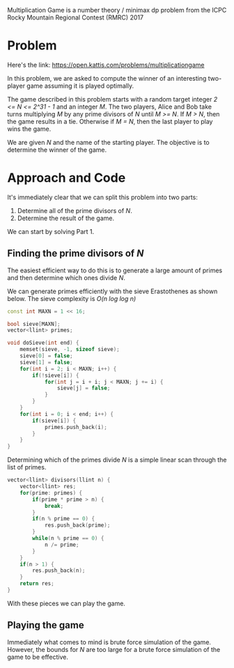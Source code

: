 Multiplication Game is a number theory / minimax dp problem
from the ICPC Rocky Mountain Regional Contest (RMRC) 2017

# Problem

Here's the link:
<https://open.kattis.com/problems/multiplicationgame>

In this problem, we are asked to compute the winner of an
interesting two-player game assuming it is played optimally. 

The game described in this problem starts with a random target
integer *2 <= N <= 2^31 - 1* and an integer *M*. The two players,
Alice and Bob take turns multiplying *M* by any prime divisors
of *N* until *M >= N*. If *M > N*, then the game results in a tie.
Otherwise if *M = N*, then the last player to play wins the game.

We are given *N* and the name of the starting player. The
objective is to determine the winner of the game.

# Approach and Code

It's immediately clear that we can split this problem into two
parts:

1. Determine all of the prime divisors of *N*.
2. Determine the result of the game.

We can start by solving Part 1.

## Finding the prime divisors of *N*

The easiest efficient way to do this is to generate a large amount
of primes and then determine which ones divide *N*.

We can generate primes efficiently with the sieve Erastothenes as
shown below. The sieve complexity is *O(n log log n)*

```cpp
const int MAXN = 1 << 16;

bool sieve[MAXN];
vector<llint> primes;

void doSieve(int end) {
    memset(sieve, -1, sizeof sieve);
    sieve[0] = false;
    sieve[1] = false;
    for(int i = 2; i < MAXN; i++) {
        if(!sieve[i]) {
            for(int j = i + i; j < MAXN; j += i) {
                sieve[j] = false;
            }
        }
    }
    for(int i = 0; i < end; i++) {
        if(sieve[i]) {
            primes.push_back(i);
        }
    }
}
```

Determining which of the primes divide *N* is a simple linear
scan through the list of primes.

```cpp
vector<llint> divisors(llint n) {
    vector<llint> res;
    for(prime: primes) {
        if(prime * prime > n) {
            break;
        }
        if(n % prime == 0) {
            res.push_back(prime);
        }
        while(n % prime == 0) {
            n /= prime;
        }
    }
    if(n > 1) {
        res.push_back(n);
    }
    return res;
}
```

With these pieces we can play the game.

## Playing the game

Immediately what comes to mind is brute force simulation of
the game. However, the bounds for *N* are too large for a
brute force simulation of the game to be effective.


